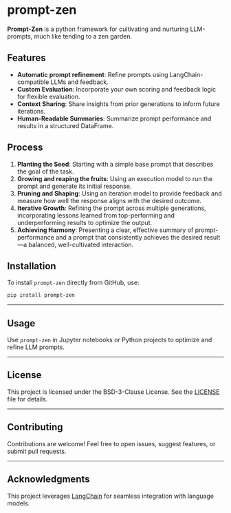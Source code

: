 # prompt-zen

**Prompt-Zen** is a python framework for cultivating and nurturing LLM-prompts, much like tending to a zen garden.

## Features

- **Automatic prompt refinement**: Refine prompts using LangChain-compatible LLMs and feedback.
- **Custom Evaluation**: Incorporate your own scoring and feedback logic for flexible evaluation.
- **Context Sharing**: Share insights from prior generations to inform future iterations.
- **Human-Readable Summaries**: Summarize prompt performance and results in a structured DataFrame.

## Process

1. **Planting the Seed**: Starting with a simple base prompt that describes the goal of the task.
2. **Growing and reaping the fruits**: Using an execution model to run the prompt and generate its initial response.
3. **Pruning and Shaping**: Using an iteration model to provide feedback and measure how well the response aligns with the desired outcome.
4. **Iterative Growth**: Refining the prompt across multiple generations, incorporating lessons learned from top-performing and underperforming results to optimize the output.
5. **Achieving Harmony**: Presenting a clear, effective summary of prompt-performance and a prompt that consistently achieves the desired result—a balanced, well-cultivated interaction.

## Installation

To install `prompt-zen` directly from GitHub, use:

```bash
pip install prompt-zen
```

---

## Usage

Use `prompt-zen` in Jupyter notebooks or Python projects to optimize and refine LLM prompts.

---

## License

This project is licensed under the BSD-3-Clause License. See the [LICENSE](LICENSE) file for details.

---

## Contributing

Contributions are welcome! Feel free to open issues, suggest features, or submit pull requests.

---

## Acknowledgments

This project leverages [LangChain](https://github.com/langchain-ai/langchain) for seamless integration with language models.